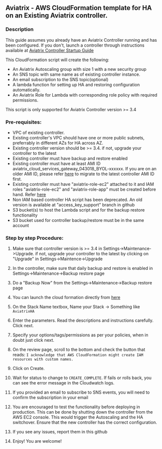 ## Aviatrix - AWS CloudFormation template for HA on an Existing Aviatrix controller.

### Description
This guide assumes you already have an Aviatrix Controller running and has been configured. If you don't, launch a controller through instructions available at [Aviatrix Controller Startup Guide](https://docs.aviatrix.com/StartUpGuides/aviatrix-cloud-controller-startup-guide.html)

This CloudFormation script will create the following:

* An Aviatrix Autoscaling group with size 1 with a new security group
* An SNS topic with same name as of existing controller instance.
* An email subscription to the SNS topic(optional)
* A lambda function for setting up HA and restoring configuration automatically.
* An Aviatrix Role for Lambda with corresponding role policy with required permissions.

This script is only supported for Aviatrix Controller version >= 3.4
### Pre-requisites:

* VPC of existing controller.
* Existing controller's VPC should have one or more public subnets, preferrably in different AZs for HA across AZ. 
* Existing controller version should be >= 3.4. if not, upgrade your controller to the latest
* Existing controller must have backup and restore enabled
* Existing controller must have at least AMI ID aviatrix_cloud_services_gateway_043018_BYOL-xxxxxx. If you are on an older AMI ID, please refer [here](https://docs.aviatrix.com/HowTos/Migration_From_Marketplace.html) to migrate to the latest controller AMI ID first.
* Existing controller must have "aviatrix-role-ec2" attached to it and IAM roles "aviatrix-role-ec2" and "aviatrix-role-app" must be created before hand. Refer [here](https://docs.aviatrix.com/HowTos/HowTo_IAM_role.html)
* Non IAM based controller HA script has been deprecated. An old version is available at "access_key_support" branch in github 
* S3 bucket(s) to host the Lambda script and for the backup restore functionality
* S3 bucket used for controller backup/restore must be in the same account


### Step by step Procedure:

1. Make sure that controller version is >= 3.4 in Settings->Maintenance->Upgrade. if not, upgrade your controller to the latest by clicking on "Upgrade" in Settings->Maintence->Upgrade

2. In the controller, make sure that daily backup and restore is enabled in Settings->Maintenance->Backup restore page

3. Do a "Backup Now" from  the Settings->Maintenance->Backup restore page

4. You can launch the cloud formation directly from [here](https://console.aws.amazon.com/cloudformation/home#/stacks/new?stackName=AviatrixHA&templateURL=https://s3-us-west-2.amazonaws.com/aviatrix-cloudformation-templates/aviatrix-aws-existing-controller-ha.json) 

5. On the Stack Name textbox, Name your Stack -> Something like `AviatrixHA`

6. Enter the parameters. Read the descriptions and instructions carefully. Click next.

7. Specify your options/tags/permissions as per your policies, when in doubt just click next.

8. On the review page, scroll to the bottom and check the button that reads:
`I acknowledge that AWS CloudFormation might create IAM resources with custom names.`

9. Click on Create.

10. Wait for status to change to `CREATE_COMPLETE`. If fails or rolls back, you can see the error message in the Cloudwatch logs.

11. If you provided an email to subscribe to SNS events, you will need to confirm the subscription in your email

12. You are encouraged to test the functionality before deploying in production. This can be done by shutting down the controller from the AWS EC2 console. This would trigger the Autoscaling and the HA switchover. Ensure that the new controller has the correct configuration.

13. If you see any issues, report them in this github

14. Enjoy! You are welcome!
